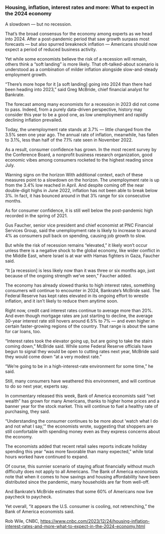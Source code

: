 ### Housing, inflation, interest rates and more: What to expect in the 2024 economy

A slowdown — but no recession.

That’s the broad consensus for the economy among experts as we head into 2024. After a post-pandemic period that saw growth surpass most forecasts — but also spurred breakneck inflation — Americans should now expect a period of reduced business activity.

Yet while some economists believe the risk of a recession will remain, others think a “soft landing” is more likely. That oft-talked-about scenario is understood as a combination of milder inflation alongside slow-and-steady employment growth.

“There’s more hope for it [a soft landing] going into 2024 than there had been heading into 2023,” said Greg McBride, chief financial analyst for Bankrate.

The forecast among many economists for a recession in 2023 did not come to pass. Indeed, from a purely data-driven perspective, history may consider this year to be a good one, as low unemployment and rapidly declining inflation prevailed.

Today, the unemployment rate stands at 3.7% — little changed from the 3.5% seen one year ago. The annual rate of inflation, meanwhile, has fallen to 3.1%, less than half of the 7.1% rate seen in November 2022.

As a result, consumer confidence has grown. In the most recent survey by the Conference Board, a nonprofit business research organization, good economic vibes among consumers rocketed to the highest reading since July.

Warning signs on the horizon
With additional context, each of these measures point to a slowdown on the horizon. The unemployment rate is up from the 3.4% low reached in April. And despite coming off the near double-digit highs in June 2022, inflation has not been able to break below 3%. In fact, it has bounced around in that 3% range for six consecutive months.

As for consumer confidence, it is still well below the post-pandemic high recorded in the spring of 2021.

Gus Faucher, senior vice president and chief economist at PNC Financial Services Group, said the unemployment rate is likely to increase to around 4% as consumers pull back on spending, causing job growth to slow.

But while the risk of recession remains “elevated,” it likely won’t occur unless there is a negative shock to the global economy, like wider conflict in the Middle East, where Israel is at war with Hamas fighters in Gaza, Faucher said.

“It [a recession] is less likely now than it was three or six months ago, just because of the ongoing strength we’ve seen,” Faucher added.

The economy has already slowed thanks to high interest rates, something consumers will continue to encounter in 2024, Bankrate’s McBride said. The Federal Reserve has kept rates elevated in its ongoing effort to wrestle inflation, and it isn’t likely to reduce them anytime soon.

Right now, credit card interest rates continue to average more than 20%. And even though mortgage rates are just starting to decline, the average 30-year interest rate still hovers around 6.5% to 7% — and even higher in certain faster-growing regions of the country. That range is about the same for car loans, too.

“Interest rates took the elevator going up, but are going to take the stairs coming down,” McBride said. While some Federal Reserve officials have begun to signal they would be open to cutting rates next year, McBride said they would come down “at a very modest rate.”

“We’re going to be in a high-interest-rate environment for some time,” he said.

Still, many consumers have weathered this environment, and will continue to do so next year, experts say.

In commentary released this week, Bank of America economists said “net wealth” has grown for many Americans, thanks to higher home prices and a banner year for the stock market. This will continue to fuel a healthy rate of purchasing, they said.

“Understanding the consumer continues to be more about ‘watch what I do and not what I say,’” the economists wrote, suggesting that shoppers are still comfortable with spending money even as they express concerns about the economy.

The economists added that recent retail sales reports indicate holiday spending this year “was more favorable than many expected,” while total hours worked have continued to expand.

Of course, this sunnier scenario of staying afloat financially without much difficulty does not apply to all Americans. The Bank of America economists note that when it comes to how savings and housing affordability have been distributed since the pandemic, many households are far from well-off.

And Bankrate’s McBride estimates that some 60% of Americans now live paycheck to paycheck.

Yet overall, “it appears the U.S. consumer is cooling, not retrenching,” the Bank of America economists said.


Rob Wile, CNBC, https://www.cnbc.com/2023/12/24/housing-inflation-interest-rates-and-more-what-to-expect-in-the-2024-economy.html